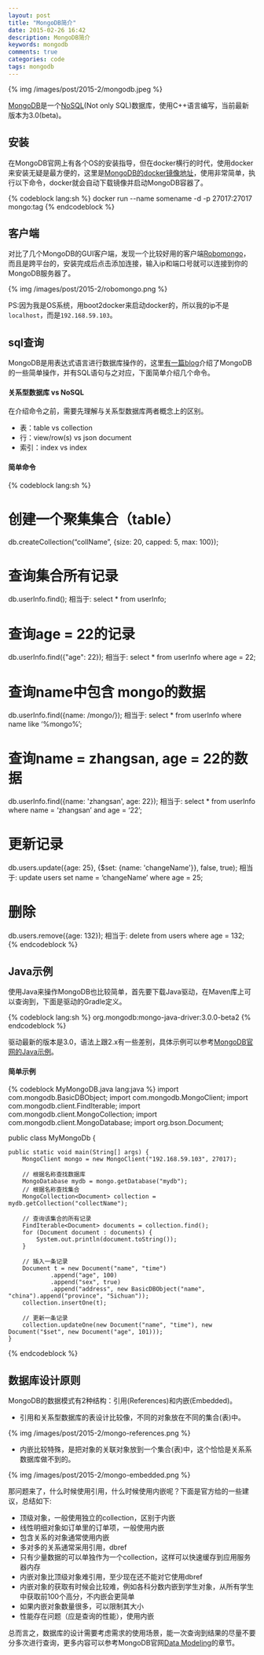 ```yaml
---
layout: post
title: "MongoDB简介"
date: 2015-02-26 16:42
description: MongoDB简介
keywords: mongodb
comments: true
categories: code
tags: mongodb
---
```

  
{% img /images/post/2015-2/mongodb.jpeg %}  
  
[MongoDB][mongodb]是一个[NoSQL][nosql](Not only SQL)数据库，使用C++语言编写，当前最新版本为3.0(beta)。  
  
<!--more-->  
  
## 安装

在MongoDB官网上有各个OS的安装指导，但在docker横行的时代，使用docker来安装无疑是最方便的，这里是[MongoDB的docker镜像地址][docker_mongodb]，使用非常简单，执行以下命令，docker就会自动下载镜像并启动MongoDB容器了。  
  
{% codeblock lang:sh %}
docker run --name somename -d -p 27017:27017 mongo:tag
{% endcodeblock %} 
  
## 客户端
  
对比了几个MongoDB的GUI客户端，发现一个比较好用的客户端[Robomongo][robomongo]，而且是跨平台的，安装完成后点击添加连接，输入ip和端口号就可以连接到你的MongoDB服务器了。  
  
{% img /images/post/2015-2/robomongo.png %}  
  
PS:因为我是OS系统，用boot2docker来启动docker的，所以我的ip不是`localhost`，而是`192.168.59.103`。  
  
## sql查询

MongoDB是用表达式语言进行数据库操作的，这里[有一篇blog][mongodb_operation]介绍了MongoDB的一些简单操作，并有SQL语句与之对应，下面简单介绍几个命令。  
  
#### 关系型数据库 vs NoSQL
  
在介绍命令之前，需要先理解与关系型数据库两者概念上的区别。  
  
* 表：table vs collection
* 行：view/row(s) vs json document
* 索引：index vs index
  
#### 简单命令
  
{% codeblock lang:sh %}
# 创建一个聚集集合（table）
db.createCollection(“collName”, {size: 20, capped: 5, max: 100});

# 查询集合所有记录
db.userInfo.find();
相当于: select * from userInfo;

# 查询age = 22的记录
db.userInfo.find({"age": 22});
相当于: select * from userInfo where age = 22;

# 查询name中包含 mongo的数据
db.userInfo.find({name: /mongo/});
相当于: select * from userInfo where name like ‘%mongo%’;

# 查询name = zhangsan, age = 22的数据
db.userInfo.find({name: 'zhangsan', age: 22});
相当于: select * from userInfo where name = ‘zhangsan’ and age = ‘22’;

# 更新记录
db.users.update({age: 25}, {$set: {name: 'changeName'}}, false, true);
相当于: update users set name = ‘changeName’ where age = 25;

# 删除
db.users.remove({age: 132});
相当于: delete from users where age = 132;
{% endcodeblock %} 
  
## Java示例
  
使用Java来操作MongoDB也比较简单，首先要下载Java驱动，在Maven库上可以查询到，下面是驱动的Gradle定义。  
  
{% codeblock lang:sh %}
org.mongodb:mongo-java-driver:3.0.0-beta2
{% endcodeblock %} 
  
驱动最新的版本是3.0，语法上跟2.x有一些差别，具体示例可以参考[MongoDB官网的Java示例][mongodb_java]。  
  
#### 简单示例
  
{% codeblock MyMongoDB.java lang:java %}
import com.mongodb.BasicDBObject;
import com.mongodb.MongoClient;
import com.mongodb.client.FindIterable;
import com.mongodb.client.MongoCollection;
import com.mongodb.client.MongoDatabase;
import org.bson.Document;

public class MyMongoDb {

    public static void main(String[] args) {
        MongoClient mongo = new MongoClient("192.168.59.103", 27017);

        // 根据名称查找数据库
        MongoDatabase mydb = mongo.getDatabase("mydb");
        // 根据名称查找集合
        MongoCollection<Document> collection = mydb.getCollection("collectName");

        // 查询该集合的所有记录
        FindIterable<Document> documents = collection.find();
        for (Document document : documents) {
            System.out.println(document.toString());
        }

        // 插入一条记录
        Document t = new Document("name", "time")
                .append("age", 100)
                .append("sex", true)
                .append("address", new BasicDBObject("name", "china").append("province", "Sichuan"));
        collection.insertOne(t);

        // 更新一条记录
        collection.updateOne(new Document("name", "time"), new Document("$set", new Document("age", 101)));
    }
{% endcodeblock %} 
  
## 数据库设计原则
  
MongoDB的数据模式有2种结构：引用(References)和内嵌(Embedded)。  
  
* 引用和关系型数据库的表设计比较像，不同的对象放在不同的集合(表)中。  
  
{% img /images/post/2015-2/mongo-references.png %}  
  
* 内嵌比较特殊，是把对象的关联对象放到一个集合(表)中，这个恰恰是关系系数据库做不到的。  
  
{% img /images/post/2015-2/mongo-embedded.png %}  
  
那问题来了，什么时候使用引用，什么时候使用内嵌呢？下面是官方给的一些建议，总结如下: 
  
* 顶级对象，一般使用独立的collection，区别于内嵌
* 线性明细对象如订单里的订单项，一般使用内嵌
* 包含关系的对象通常使用内嵌
* 多对多的关系通常采用引用，dbref
* 只有少量数据的可以单独作为一个collection，这样可以快速缓存到应用服务器内存
* 内嵌对象比顶级对象难引用，至少现在还不能对它使用dbref
* 内嵌对象的获取有时候会比较难，例如各科分数内嵌到学生对象，从所有学生中获取前100个高分，不内嵌会更简单
* 如果内嵌对象数量很多，可以限制其大小
* 性能存在问题（应是查询的性能），使用内嵌
  
总而言之，数据库的设计需要考虑需求的使用场景，能一次查询到结果的尽量不要分多次进行查询，更多内容可以参考MongoDB官网[Data Modeling][mongo_data_model]的章节。  
  
[mongodb]: http://www.mongodb.org/
[nosql]: http://en.wikipedia.org/wiki/NoSQL
[docker_mongodb]: https://registry.hub.docker.com/_/mongo/
[robomongo]: http://robomongo.org/
[mongodb_operation]: http://www.cnblogs.com/hoojo/archive/2011/06/01/2066426.html
[mongodb_java]: http://docs.mongodb.org/ecosystem/tutorial/getting-started-with-3.0-java-driver/
[mongo_data_model]: http://docs.mongodb.org/manual/core/data-modeling-introduction/
